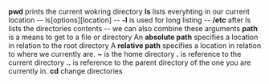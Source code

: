 **pwd** prints the current wokring directory
**ls** lists everyhting in our current location	
-- ls[options][location]
-- **-l** is used for long listing
-- **/etc** after ls lists the directories contents 
-- we can also combine these arguments
**path** is a means to get to a file or directory
An **absolute path** specifies a location in relation to the root directory
A  **relative path** specifies a location in relation to where we currently are.
**~** is the home directory
**.** is reference to the current directory
**..** is reference to the parent directory of the one you are currently in.
**cd** change directories

